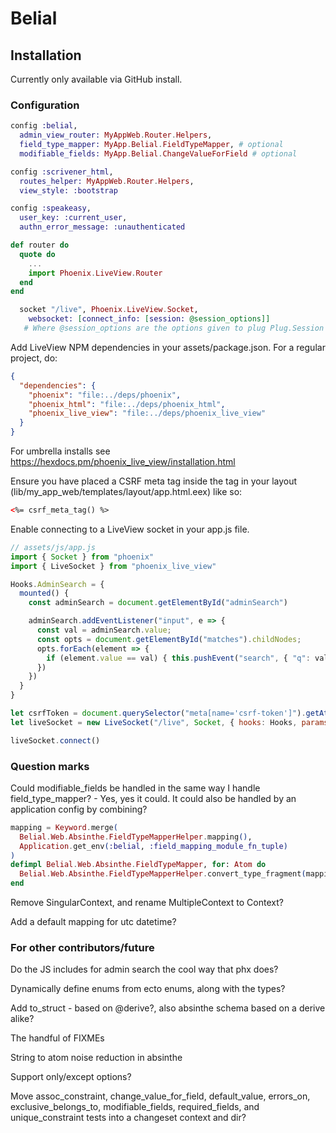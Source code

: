# Belial

## Installation

Currently only available via GitHub install.

### Configuration

```elixir config.exs
config :belial,
  admin_view_router: MyAppWeb.Router.Helpers,
  field_type_mapper: MyApp.Belial.FieldTypeMapper, # optional
  modifiable_fields: MyApp.Belial.ChangeValueForField # optional

config :scrivener_html,
  routes_helper: MyAppWeb.Router.Helpers,
  view_style: :bootstrap

config :speakeasy,
  user_key: :current_user,
  authn_error_message: :unauthenticated
```

```elixir lib/my_app_web.ex
def router do
  quote do
    ...
    import Phoenix.LiveView.Router
  end
end
```

```elixir lib/my_app_web/endpoint.ex
  socket "/live", Phoenix.LiveView.Socket,
    websocket: [connect_info: [session: @session_options]]
   # Where @session_options are the options given to plug Plug.Session extracted to a module attribute.
```

Add LiveView NPM dependencies in your assets/package.json. For a regular project, do:

```json package.json
{
  "dependencies": {
    "phoenix": "file:../deps/phoenix",
    "phoenix_html": "file:../deps/phoenix_html",
    "phoenix_live_view": "file:../deps/phoenix_live_view"
  }
}
```

For umbrella installs see https://hexdocs.pm/phoenix_live_view/installation.html

Ensure you have placed a CSRF meta tag inside the <head> tag in your layout (lib/my_app_web/templates/layout/app.html.eex) like so:

```html
<%= csrf_meta_tag() %>
```

Enable connecting to a LiveView socket in your app.js file.

```js
// assets/js/app.js
import { Socket } from "phoenix"
import { LiveSocket } from "phoenix_live_view"

Hooks.AdminSearch = {
  mounted() {
    const adminSearch = document.getElementById("adminSearch")

    adminSearch.addEventListener("input", e => {
      const val = adminSearch.value;
      const opts = document.getElementById("matches").childNodes;
      opts.forEach(element => {
        if (element.value == val) { this.pushEvent("search", { "q": val }) }
      })
    })
  }
}

let csrfToken = document.querySelector("meta[name='csrf-token']").getAttribute("content")
let liveSocket = new LiveSocket("/live", Socket, { hooks: Hooks, params: { _csrf_token: csrfToken } })

liveSocket.connect()
```

### Question marks

Could modifiable_fields be handled in the same way I handle field_type_mapper? -
Yes, yes it could. It could also be handled by an application config
by combining?

```elixir
mapping = Keyword.merge(
  Belial.Web.Absinthe.FieldTypeMapperHelper.mapping(),
  Application.get_env(:belial, :field_mapping_module_fn_tuple)
)
defimpl Belial.Web.Absinthe.FieldTypeMapper, for: Atom do
  Belial.Web.Absinthe.FieldTypeMapperHelper.convert_type_fragment(mapping)
end
```

Remove SingularContext, and rename MultipleContext to Context?

Add a default mapping for utc datetime?

### For other contributors/future

Do the JS includes for admin search the cool way that phx does?

Dynamically define enums from ecto enums, along with the types?

Add to_struct - based on @derive?, also absinthe schema based on a derive alike?

The handful of FIXMEs

String to atom noise reduction in absinthe

Support only/except options?

Move assoc_constraint, change_value_for_field, default_value, errors_on, exclusive_belongs_to, modifiable_fields, required_fields, and unique_constraint tests into a changeset context and dir?
